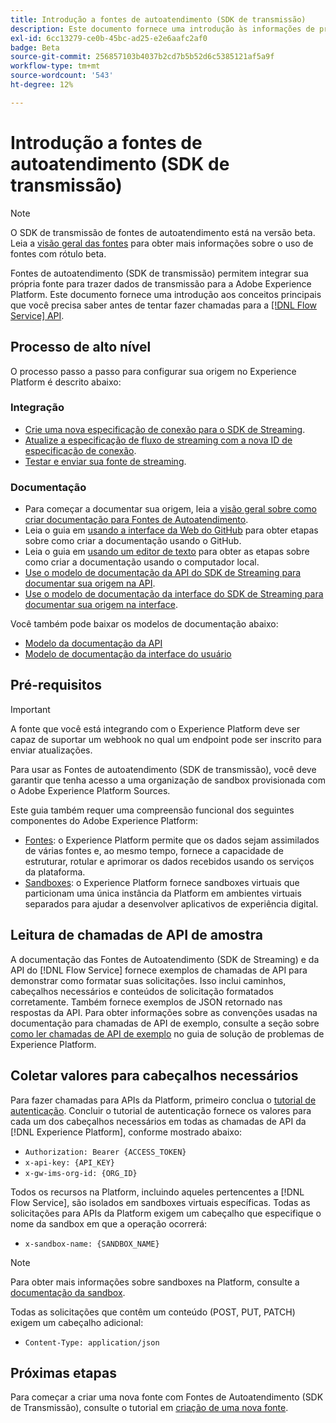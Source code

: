 ```yaml
---
title: Introdução a fontes de autoatendimento (SDK de transmissão)
description: Este documento fornece uma introdução às informações de pré-requisito que você precisa saber antes de tentar criar uma nova fonte usando Fontes de autoatendimento (SDK de transmissão).
exl-id: 6cc13279-ce0b-45bc-ad25-e2e6aafc2af0
badge: Beta
source-git-commit: 256857103b4037b2cd7b5b52d6c5385121af5a9f
workflow-type: tm+mt
source-wordcount: '543'
ht-degree: 12%

---
```


# Introdução a fontes de autoatendimento (SDK de transmissão)

>[!NOTE]
>
>O SDK de transmissão de fontes de autoatendimento está na versão beta. Leia a [visão geral das fontes](../../home.md#terms-and-conditions) para obter mais informações sobre o uso de fontes com rótulo beta.

Fontes de autoatendimento (SDK de transmissão) permitem integrar sua própria fonte para trazer dados de transmissão para a Adobe Experience Platform. Este documento fornece uma introdução aos conceitos principais que você precisa saber antes de tentar fazer chamadas para a [[!DNL Flow Service] API](https://www.adobe.io/apis/experienceplatform/home/api-reference.html#!acpdr/swagger-specs/flow-service.yaml).

## Processo de alto nível

O processo passo a passo para configurar sua origem no Experience Platform é descrito abaixo:

### Integração

* [Crie uma nova especificação de conexão para o SDK de Streaming](create.md).
* [Atualize a especificação de fluxo de streaming com a nova ID de especificação de conexão](update-flow-specs.md).
* [Testar e enviar sua fonte de streaming](submit.md).

### Documentação

* Para começar a documentar sua origem, leia a [visão geral sobre como criar documentação para Fontes de Autoatendimento](../documentation/doc-overview.md).
* Leia o guia em [usando a interface da Web do GitHub](../documentation/github.md) para obter etapas sobre como criar a documentação usando o GitHub.
* Leia o guia em [usando um editor de texto](../documentation/text-editor.md) para obter as etapas sobre como criar a documentação usando o computador local.
* [Use o modelo de documentação da API do SDK de Streaming para documentar sua origem na API](streaming-template-api.md).
* [Use o modelo de documentação da interface do SDK de Streaming para documentar sua origem na interface](streaming-template-ui.md).

Você também pode baixar os modelos de documentação abaixo:

* [Modelo da documentação da API](../assets/streaming/streaming-template-api.zip)
* [Modelo de documentação da interface do usuário](../assets/streaming/streaming-template-ui.zip)

## Pré-requisitos

>[!IMPORTANT]
>
>A fonte que você está integrando com o Experience Platform deve ser capaz de suportar um webhook no qual um endpoint pode ser inscrito para enviar atualizações.

Para usar as Fontes de autoatendimento (SDK de transmissão), você deve garantir que tenha acesso a uma organização de sandbox provisionada com o Adobe Experience Platform Sources.

Este guia também requer uma compreensão funcional dos seguintes componentes do Adobe Experience Platform:

* [Fontes](../../home.md): o Experience Platform permite que os dados sejam assimilados de várias fontes e, ao mesmo tempo, fornece a capacidade de estruturar, rotular e aprimorar os dados recebidos usando os serviços da plataforma.
* [Sandboxes](../../../sandboxes/home.md): o Experience Platform fornece sandboxes virtuais que particionam uma única instância da Platform em ambientes virtuais separados para ajudar a desenvolver aplicativos de experiência digital.

## Leitura de chamadas de API de amostra

A documentação das Fontes de Autoatendimento (SDK de Streaming) e da API do [!DNL Flow Service] fornece exemplos de chamadas de API para demonstrar como formatar suas solicitações. Isso inclui caminhos, cabeçalhos necessários e conteúdos de solicitação formatados corretamente. Também fornece exemplos de JSON retornado nas respostas da API. Para obter informações sobre as convenções usadas na documentação para chamadas de API de exemplo, consulte a seção sobre [como ler chamadas de API de exemplo](../../../landing/troubleshooting.md#how-do-i-format-an-api-request) no guia de solução de problemas de Experience Platform.

## Coletar valores para cabeçalhos necessários

Para fazer chamadas para APIs da Platform, primeiro conclua o [tutorial de autenticação](https://www.adobe.com/go/platform-api-authentication-en). Concluir o tutorial de autenticação fornece os valores para cada um dos cabeçalhos necessários em todas as chamadas de API da [!DNL Experience Platform], conforme mostrado abaixo:

* `Authorization: Bearer {ACCESS_TOKEN}`
* `x-api-key: {API_KEY}`
* `x-gw-ims-org-id: {ORG_ID}`

Todos os recursos na Platform, incluindo aqueles pertencentes a [!DNL Flow Service], são isolados em sandboxes virtuais específicas. Todas as solicitações para APIs da Platform exigem um cabeçalho que especifique o nome da sandbox em que a operação ocorrerá:

* `x-sandbox-name: {SANDBOX_NAME}`

>[!NOTE]
>
>Para obter mais informações sobre sandboxes na Platform, consulte a [documentação da sandbox](../../../sandboxes/home.md).

Todas as solicitações que contêm um conteúdo (POST, PUT, PATCH) exigem um cabeçalho adicional:

* `Content-Type: application/json`

## Próximas etapas

Para começar a criar uma nova fonte com Fontes de Autoatendimento (SDK de Transmissão), consulte o tutorial em [criação de uma nova fonte](./create.md).

